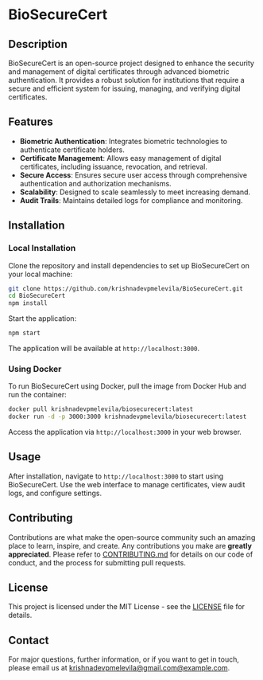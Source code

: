 # BioSecureCert
## Description
BioSecureCert is an open-source project designed to enhance the security and management of
digital certificates through advanced biometric authentication. It provides a robust solution for
institutions that require a secure and efficient system for issuing, managing, and verifying digital
certificates.
## Features
- **Biometric Authentication**: Integrates biometric technologies to authenticate certificate holders.
- **Certificate Management**: Allows easy management of digital certificates, including issuance,
revocation, and retrieval.
- **Secure Access**: Ensures secure user access through comprehensive authentication and
authorization mechanisms.
- **Scalability**: Designed to scale seamlessly to meet increasing demand.
- **Audit Trails**: Maintains detailed logs for compliance and monitoring.
## Installation
### Local Installation
Clone the repository and install dependencies to set up BioSecureCert on your local machine:
```bash
git clone https://github.com/krishnadevpmelevila/BioSecureCert.git
cd BioSecureCert
npm install
```
Start the application:
```bash
npm start
```
The application will be available at `http://localhost:3000`.
### Using Docker
To run BioSecureCert using Docker, pull the image from Docker Hub and run the container:
```bash
docker pull krishnadevpmelevila/biosecurecert:latest
docker run -d -p 3000:3000 krishnadevpmelevila/biosecurecert:latest
```
Access the application via `http://localhost:3000` in your web browser.
## Usage
After installation, navigate to `http://localhost:3000` to start using BioSecureCert. Use the web
interface to manage certificates, view audit logs, and configure settings.
## Contributing
Contributions are what make the open-source community such an amazing place to learn, inspire,
and create. Any contributions you make are **greatly appreciated**.
Please refer to [CONTRIBUTING.md](CONTRIBUTING.md) for details on our code of conduct, and
the process for submitting pull requests.
## License
This project is licensed under the MIT License - see the [LICENSE](LICENSE.md) file for details.
## Contact
For major questions, further information, or if you want to get in touch, please email us at
[krishnadevpmelevila@gmail.com@example.com](mailto:krishnadevpmelevila@gmail.com).
